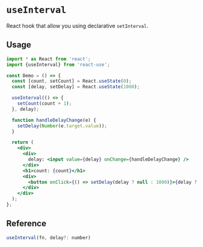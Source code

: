 # `useInterval`

React hook that allow you using declarative `setInterval`.

## Usage

```jsx
import * as React from 'react';
import {useInterval} from 'react-use';

const Demo = () => {
  const [count, setCount] = React.useState(0);
  const [delay, setDelay] = React.useState(1000);

  useInterval(() => {
    setCount(count + 1);
  }, delay);

  function handleDelayChange(e) {
    setDelay(Number(e.target.value));
  }

  return (
    <div>
      <div>
        delay: <input value={delay} onChange={handleDelayChange} />
      </div>
      <h1>count: {count}</h1>
      <div>
        <button onClick={() => setDelay(delay ? null : 1000)}>{delay ? 'stop' : 'start'}</button>
      </div>
    </div>
  );
};
```


## Reference

```js
useInterval(fn, delay?: number)
```
